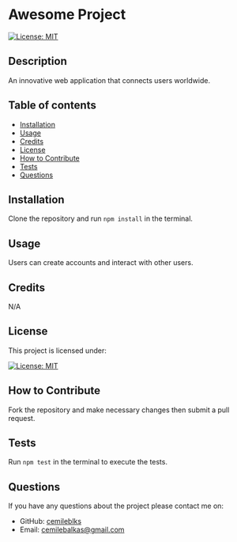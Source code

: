 
  # Awesome Project

  [![License: MIT](https://img.shields.io/badge/License-MIT-yellow.svg)](https://opensource.org/licenses/MIT)

  ## Description
  An innovative web application that connects users worldwide.

  ## Table of contents
  - [Installation](#installation)
  - [Usage](#usage)
  - [Credits](#credits)
  - [License](#license)
  - [How to Contribute](#how-to-contribute)
  - [Tests](#tests)
  - [Questions](#questions)

  ## Installation
  Clone the repository and run `npm install` in the terminal.

  ## Usage
  Users can create accounts and interact with other users.

  ## Credits
  N/A

  ## License
  This project is licensed under:
  
  [![License: MIT](https://img.shields.io/badge/License-MIT-yellow.svg)](https://opensource.org/licenses/MIT)

  ## How to Contribute
  Fork the repository and make necessary changes then submit a pull request.

  ## Tests
  Run `npm test` in the terminal to execute the tests.

  ## Questions
  If you have any questions about the project please contact me on:
   * GitHub: [cemileblks](https://github.com/cemileblks)
   * Email: cemilebalkas@gmail.com

